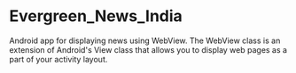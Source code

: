 # Evergreen_News_India
Android app for displaying news using WebView.
The WebView class is an extension of Android's View class that allows you to display web pages as a part of your activity layout.
